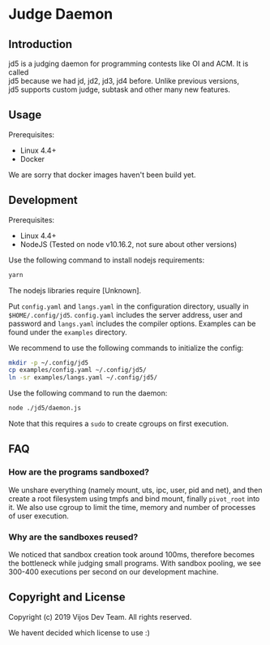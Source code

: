 # Judge Daemon

## Introduction

jd5 is a judging daemon for programming contests like OI and ACM. It is called  
jd5 because we had jd, jd2, jd3, jd4 before. Unlike previous versions,   
jd5 supports custom judge, subtask and other many new features.

## Usage

Prerequisites:

- Linux 4.4+
- Docker

We are sorry that docker images haven't been build yet.

## Development

Prerequisites:

- Linux 4.4+
- NodeJS (Tested on node v10.16.2, not sure about other versions)

Use the following command to install nodejs requirements:

```sh
yarn
```

The nodejs libraries require [Unknown].

Put `config.yaml` and `langs.yaml` in the configuration directory, usually
in `$HOME/.config/jd5`. `config.yaml` includes the server address, user and
password and `langs.yaml` includes the compiler options. Examples can be found
under the `examples` directory.

We recommend to use the following commands to initialize the config:

```sh
mkdir -p ~/.config/jd5
cp examples/config.yaml ~/.config/jd5/
ln -sr examples/langs.yaml ~/.config/jd5/
```

Use the following command to run the daemon:

```sh
node ./jd5/daemon.js
```

Note that this requires a `sudo` to create cgroups on first execution.

## FAQ

### How are the programs sandboxed?

We unshare everything (namely mount, uts, ipc, user, pid and net), and then
create a root filesystem using tmpfs and bind mount, finally `pivot_root`
into it. We also use cgroup to limit the time, memory and number of processes
of user execution.

### Why are the sandboxes reused?

We noticed that sandbox creation took around 100ms, therefore becomes the
bottleneck while judging small programs. With sandbox pooling, we see 300-400
executions per second on our development machine.

## Copyright and License

Copyright (c) 2019 Vijos Dev Team.  All rights reserved.

We havent decided which license to use :)
